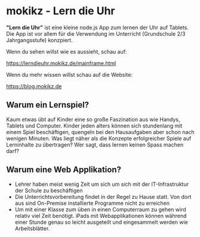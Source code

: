 # mokikz - Lern die Uhr


**"Lern die Uhr"** ist eine kleine node.js App zum lernen der Uhr auf Tablets.
Die App ist vor allem für die Verwendung im Unterricht (Grundschule 2/3 Jahrgangsstufe) konzpiert.

Wenn du sehen willst wie es aussieht, schau auf:

https://lerndieuhr.mokikz.de/mainframe.html

Wenn du mehr wissen willst schau auf die Website:

https://blog.mokikz.de

## Warum ein Lernspiel?
Kaum etwas übt auf Kinder eine so große Faszination aus wie Handys, Tablets und Computer.
Kinder jeden alters können sich stundenlang mit einem Spiel beschäftigen, quengeln bei den Hausaufgaben aber schon nach
wenigen Minuten.
Was liegt näher als die Konzepte erfolgreicher Spiele auf Lerninhalte zu übertragen?
Wer sagt, dass lernen keinen Spass machen darf?

## Warum eine Web Applikation?
* Lehrer haben meist wenig Zeit um sich um sich mit der IT-Infrastruktur der Schule zu beschäftigen
* Die Unterrichtsvorbereitung findet in der Regel zu Hause statt. Von dort aus sind On-Premise installierte Programme nicht zu erreichen
* Um mit einer Klasse zum üben in einen Computerraum zu gehen wird relativ viel Zeit benötigt. iPads mit Webapplikationen können während einer Stunde genau so leicht ausgeteilt und eingesammelt werden wie Arbeitsblätter.
